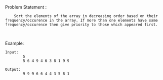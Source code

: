 Problem Statement :

        Sort the elements of the array in decreasing order based on their frequency/occurence in the array. If more than one elements have same frequency/occurence then give priority to those which appeared first.

<br />

Example:

    Input:
            5
            5 6 4 9 4 6 3 8 1 9 9

    Output:
            9 9 9 6 6 4 4 3 5 8 1 